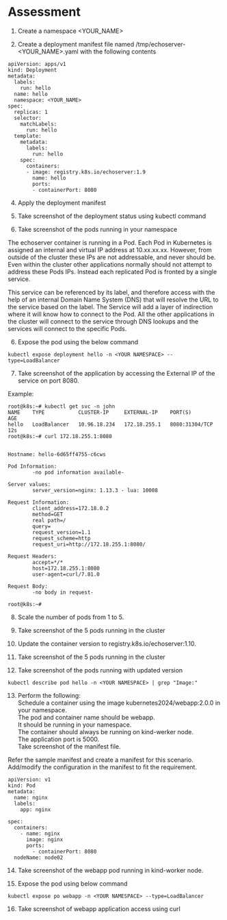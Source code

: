 # Assessment 

1. Create a namespace <YOUR_NAME>

2. Create a deployment manifest file named /tmp/echoserver-<YOUR_NAME>.yaml with the following contents
   
```
apiVersion: apps/v1
kind: Deployment
metadata:
  labels:
    run: hello
  name: hello
  namespace: <YOUR_NAME>
spec:
  replicas: 1
  selector:
    matchLabels:
      run: hello
  template:
    metadata:
      labels:
        run: hello
    spec:
      containers:
      - image: registry.k8s.io/echoserver:1.9
        name: hello
        ports:
        - containerPort: 8080
```

4. Apply the deployment manifest

5. Take screenshot of the deployment status using kubectl command 

6. Take screenshot of the pods running in your namespace 

The echoserver container is running in a Pod. Each Pod in Kubernetes is assigned an internal and virtual IP address at 10.xx.xx.xx. However, from outside of the cluster these IPs are not addressable, and never should be. Even within the cluster other applications normally should not attempt to address these Pods IPs. Instead each replicated Pod is fronted by a single service.  

This service can be referenced by its label, and therefore access with the help of an internal Domain Name System (DNS) that will resolve the URL to the service based on the label. The Service will add a layer of indirection where it will know how to connect to the Pod. All the other applications in the cluster will connect to the service through DNS lookups and the services will connect to the specific Pods.  

6. Expose the pod using the below command 
```
kubectl expose deployment hello -n <YOUR NAMESPACE> --type=LoadBalancer
```
7. Take screenshot of the application by accessing the External IP of the service on port 8080.

Example:
```
root@k8s:~# kubectl get svc -n john 
NAME    TYPE           CLUSTER-IP     EXTERNAL-IP    PORT(S)          AGE
hello   LoadBalancer   10.96.18.234   172.18.255.1   8080:31304/TCP   12s
root@k8s:~# curl 172.18.255.1:8080 


Hostname: hello-6d65ff4755-c6cws

Pod Information:
        -no pod information available-

Server values:
        server_version=nginx: 1.13.3 - lua: 10008

Request Information:
        client_address=172.18.0.2
        method=GET
        real path=/
        query=
        request_version=1.1
        request_scheme=http
        request_uri=http://172.18.255.1:8080/

Request Headers:
        accept=*/*
        host=172.18.255.1:8080
        user-agent=curl/7.81.0

Request Body:
        -no body in request-

root@k8s:~# 
```
8. Scale the number of pods from 1 to 5. 

9. Take screenshot of the 5 pods running in the cluster 

10. Update the container version to registry.k8s.io/echoserver:1.10. 

11. Take screenshot of the 5 pods running in the cluster 

12. Take screenshot of the pods running with updated version
```
kubectl describe pod hello -n <YOUR NAMESPACE> | grep "Image:"
```

13. Perform the following:  
Schedule a container using the image kubernetes2024/webapp:2.0.0 in your namespace.  
The pod and container name should be webapp.  
It should be running in your namespace.  
The container should always be running on kind-werker node.  
The application port is 5000.  
Take screenshot of the manifest file.  

Refer the sample manifest and create a manifest for this scenario. Add/modify the configuration in the manifest to fit the requirement.  
```
apiVersion: v1
kind: Pod
metadata:
  name: nginx
  labels: 
    app: nginx

spec:
  containers:
    - name: nginx
      image: nginx
      ports:
        - containerPort: 8080
  nodeName: node02
```

14. Take screenshot of the webapp pod running in kind-worker node.  

15. Expose the pod using below command  
```
kubectl expose po webapp -n <YOUR NAMESPACE> --type=LoadBalancer 
```

16. Take screenshot of webapp application access using curl 


